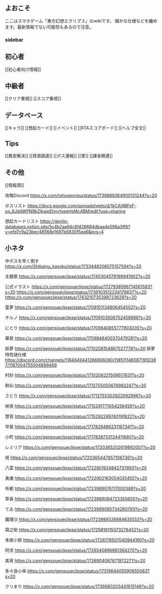 ## よおこそ

ここはスマホゲーム「東方幻想エクリプス」のwikiです。
細かな仕様などを纏めます。最新情報でない可能性もあるので注意。

### sidebar

## 初心者
[[初心者向け情報]]
## 中級者
[[クリア重視]]
[[スコア重視]]
## データベース
[[キャラ]]
[[想起カード]]
[[イベント]]
[[RTAスコアボード]]
[[ヘルプ全文]]
## Tips
[[異変解決]]
[[資源調達]]
[[ボス連戦]]
[[里]]
[[課金関連]]
## その他
[[情報源]]

攻略Discord
https://x.com/tohogenripu/status/1739889364900131244?s=20

ボスリスト
https://docs.google.com/spreadsheets/d/1kCAj9BFeF-oo_6JddWPN9bZIkwpEtyvrIveeHsMc4BM/edit?usp=sharing

想起カードリスト
https://genlip-databases.notion.site/5c4b2aa94c6f428684dbaa4e598a3ff6?v=efd7c9a23bec48568e1697b6830f5ea6&pvs=4

## 小ネタ
中ボスを早く倒す
https://x.com/Shibainu_kasoku/status/1733448208075157594?s=20



主題歌
https://x.com/gensoueclipse/status/1740304079169941902?s=20

公式イラスト
https://x.com/gensoueclipse/status/1727938596714561583?s=20
https://x.com/gensoueclipse/status/1739103512234176837?s=20
https://x.com/gensoueclipse/status/1743210735398723629?s=20

霊夢
https://x.com/gensoueclipse/status/1709101134806454502?s=20

チルノ
https://x.com/gensoueclipse/status/1709103506752458986?s=20

にとり
https://x.com/gensoueclipse/status/1709840855777903035?s=20

華扇
https://x.com/gensoueclipse/status/1709848400370479281?s=20

妖夢
https://x.com/gensoueclipse/status/1710208154867527778?s=20
妖夢特性謎仕様
https://discord.com/channels/1184849441266606080/1185111460871950387/1187004755004899489


村紗
https://x.com/gensoueclipse/status/1710208221506617831?s=20

鈴仙
https://x.com/gensoueclipse/status/1712755050676982247?s=20

さとり
https://x.com/gensoueclipse/status/1712755302922092996?s=20

咲夜
https://x.com/gensoueclipse/status/1715291771054256459?s=20

慧音
https://x.com/gensoueclipse/status/1715292269740191822?s=20

早苗
https://x.com/gensoueclipse/status/1717828486231167341?s=20

小町
https://x.com/gensoueclipse/status/1717828733124411680?s=20

レミリア
https://x.com/gensoueclipse/status/1720365202619892007?s=20

椛
https://x.com/gensoueclipse/status/1720365447957106736?s=20

八雲
https://x.com/gensoueclipse/status/1722901924842737850?s=20

勇儀
https://x.com/gensoueclipse/status/1722902163054035455?s=20

布都
https://x.com/gensoueclipse/status/1723989076117000388?s=20

萃香
https://x.com/gensoueclipse/status/1723989084723355655?s=20

てゐ
https://x.com/gensoueclipse/status/1723989085734260793?s=20

魔理沙
https://x.com/gensoueclipse/status/1723989326684635553?s=20

霖之助
https://x.com/gensoueclipse/status/1725816115073278452?s=20

本居小鈴
https://x.com/gensoueclipse/status/1726178507040944190?s=20

阿求
https://x.com/gensoueclipse/status/1726540896861364270?s=20

美宵
https://x.com/gensoueclipse/status/1726904087671972271?s=20

多々良小傘
https://x.com/gensoueclipse/status/1731964405590655063?s=20

クリまり
https://x.com/gensoueclipse/status/1736680203441615146?s=20